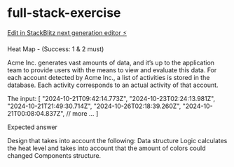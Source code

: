 # full-stack-exercise

[Edit in StackBlitz next generation editor ⚡️](https://stackblitz.com/~/github.com/itay-roisman/full-stack-exercise)

Heat Map -  (Success: 1 & 2 must)

Acme Inc. generates vast amounts of data, and it’s up to the application team to provide users with the means to view and evaluate this data.
For each account detected by Acme Inc., a list of activities is stored in the database.
Each activity corresponds to an actual activity of that account.


The input: 
[
   "2024-10-21T09:42:14.773Z",
   "2024-10-23T02:24:13.981Z",
   "2024-10-21T21:49:30.714Z",
   "2024-10-26T02:18:39.260Z",
   "2024-10-21T00:08:04.837Z",
   // more …
]

Expected answer

Design that takes into account the following:
Data structure
Logic calculates the heat level and takes into account that the amount of colors could changed
Components structure.